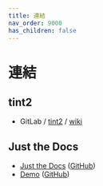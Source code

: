 ```yaml
---
title: 連結
nav_order: 9000
has_children: false
---
```


# 連結


## tint2

* GitLab / [tint2](https://gitlab.com/o9000/tint2/) / [wiki](https://gitlab.com/o9000/tint2/-/wikis/home)





## Just the Docs

* [Just the Docs](https://pmarsceill.github.io/just-the-docs/) ([GitHub](https://github.com/pmarsceill/just-the-docs))
* [Demo](https://pmarsceill.github.io/jtd-remote/) ([GitHub](https://github.com/pmarsceill/jtd-remote))
